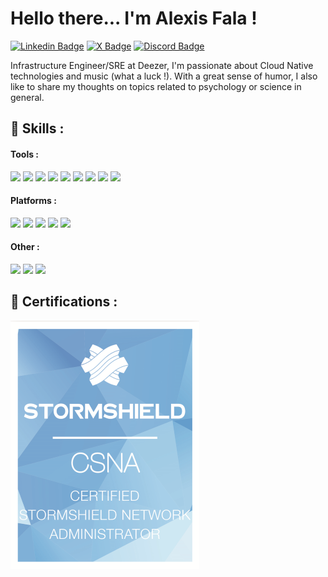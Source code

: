 # Hello there... I'm Alexis Fala !

[![Linkedin Badge](https://img.shields.io/badge/-Alexis_Fala-blue?style=flat&logo=Linkedin&logoColor=white&link=https://www.linkedin.com/in/alexis-fala/)](https://www.linkedin.com/in/alexis-fala/)
[![X Badge](https://img.shields.io/badge/-@LePotiBlagueur-000000?style=flat&labelColor=000000&logo=x&logoColor=white&link=https://x.com/_jesslim)](https://x.com/LePotiBlagueur)
[![Discord Badge](https://img.shields.io/badge/-une.orval-5865F2?style=flat&logo=discord&logoColor=white)]()

Infrastructure Engineer/SRE at Deezer, I'm passionate about Cloud Native technologies and music (what a luck !). With a great sense of humor, I also like to share my thoughts on topics related to psychology or science in general.

## 🚀 Skills :

#### Tools :
<p align=left>
<img src="https://img.shields.io/badge/Terraform-7B42BC?style=for-the-badge&logo=terraform&logoColor=white">
<img src="https://img.shields.io/badge/Docker-2496ED?style=for-the-badge&logo=docker&logoColor=white">
<img src="https://img.shields.io/badge/Ansible-000000?style=for-the-badge&logo=Ansible&logoColor=white">
<img src="https://img.shields.io/badge/ArgoCD-f37430?style=for-the-badge&logo=argo&logoColor=white">
<img src="https://img.shields.io/badge/OTLP-000000?style=for-the-badge&logo=Opentelemetry&logoColor=white">
<img src="https://img.shields.io/badge/Prometheus-E6522C?style=for-the-badge&logo=prometheus&logoColor=white">
<img src="https://img.shields.io/badge/Vault-FFFFFF?style=for-the-badge&logo=vault&logoColor=black">
<img src="https://img.shields.io/badge/Grafana-f17028?style=for-the-badge&logo=grafana&logoColor=white">
<img src="https://img.shields.io/badge/Helm-0F1689?style=for-the-badge&logo=helm&logoColor=white">
</p>

#### Platforms :
<p align=left>
<img src="https://img.shields.io/badge/Kubernetes-326DE6?style=for-the-badge&logo=kubernetes&logoColor=white">
<img src="https://img.shields.io/badge/GitLab-330F63?style=for-the-badge&logo=gitlab&logoColor=white">
<img src="https://img.shields.io/badge/GCP-4285F4?style=for-the-badge&logo=Google Cloud&logoColor=white">
<img src="https://img.shields.io/badge/GitHub-181717?style=for-the-badge&logo=github&logoColor=white">
<img src="https://img.shields.io/badge/Proxmox-000000?style=for-the-badge&logo=proxmox&logoColor=white">
</p>

#### Other :
<p align=left>
<img src="https://img.shields.io/badge/Linux-ffffff?style=for-the-badge&logo=linux&logoColor=black">
<img src="https://img.shields.io/badge/Stormshield-68B1E4?style=for-the-badge">
<img src="https://img.shields.io/badge/Python-3776AB?style=for-the-badge&logo=Python&logoColor=white">
</p>

## 📜 Certifications :

![Stormshield certification](assets/thumbnail_csna.png "certification")
